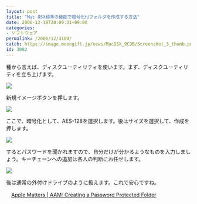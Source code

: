 ```yaml
---
layout: post
title: "Mac OSX標準の機能で暗号化付フォルダを作成する方法"
date: 2006-12-19T20:09:31+09:00
categories:
- ソフトウェア
permalink: /2006/12/3100/
catch: https://image.moongift.jp/news/MacOSX_9C9B/Screenshot_3_thumb.png
id: 3082
---
```

種から言えば、ディスクユーティリティを使います。まず、ディスクユーティリティを立ち上げます。

 

 

[![](https://image.moongift.jp/news/MacOSX_9C9B/Screenshot_1_thumb2.png)](https://image.moongift.jp/news/MacOSX_9C9B/Screenshot_14.png)

 

新規イメージボタンを押します。

 

[![](https://image.moongift.jp/news/MacOSX_9C9B/Screenshot_2_thumb.png)](https://image.moongift.jp/news/MacOSX_9C9B/Screenshot_22.png)

 

ここで、暗号化として、AES-128を選択します。後はサイズを選択して、作成を押します。

[![](https://image.moongift.jp/news/MacOSX_9C9B/Screenshot_3_thumb.png)](https://image.moongift.jp/news/MacOSX_9C9B/Screenshot_32.png)

するとパスワードを聞かれますので、自分だけが分かるようなものを入力しましょう。キーチェーンへの追加は各人の判断にお任せします。

[![](https://image.moongift.jp/news/MacOSX_9C9B/Screenshot_4_thumb.png)](https://image.moongift.jp/news/MacOSX_9C9B/Screenshot_42.png)

後は通常の外付けドライブのように扱えます。これで安心ですね。

 

　[Apple Matters | AAM: Creating a Password Protected Folder](http://www.applematters.com/index.php/section/comments/aam-creating-a-password-protected-folde/)


